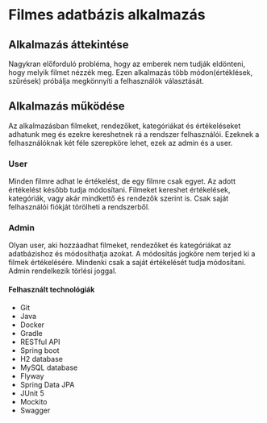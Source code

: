# Filmes adatbázis alkalmazás

## Alkalmazás áttekintése

Nagykran előforduló probléma, hogy az emberek nem tudják eldönteni, hogy melyik filmet nézzék meg. Ezen alkalmazás több
módon(értéklések, szűrések) próbálja megkönnyíti a felhasználók választását.

## Alkalmazás működése

Az alkalmazásban filmeket, rendezőket, kategóriákat és értékeléseket adhatunk meg és ezekre kereshetnek rá a rendszer
felhasználói. Ezeknek a felhasználóknak két féle szerepköre lehet, ezek az admin és a user.

### User

Minden filmre adhat le értékelést, de egy filmre csak egyet. Az adott értékelést később tudja módosítani. Filmeket
kereshet értékelések, kategóriák, vagy akár mindkettő és rendezők szerint is.
Csak saját felhasználói fiókját törölheti a rendszerből.

### Admin

Olyan user, aki hozzáadhat filmeket, rendezőket és kategóriákat az adatbázishoz és módosíthatja azokat. A módosítás
jogköre nem terjed ki a filmek értékelésére. Mindenki csak a saját értékelését tudja módosítani.
Admin rendelkezik törlési joggal.

#### Felhasznált technológiák

- Git
- Java
- Docker
- Gradle
- RESTful API
- Spring boot
- H2 database
- MySQL database
- Flyway
- Spring Data JPA
- JUnit 5
- Mockito
- Swagger
